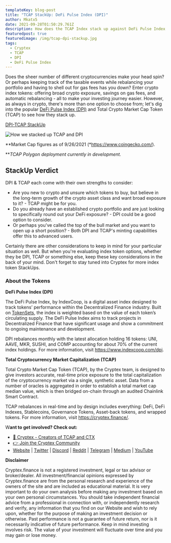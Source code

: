 ```yaml
---
templateKey: blog-post
title: "TCAP StackUp: DeFi Pulse Index (DPI)"
author: Mkatx5
date: 2021-09-28T01:50:29.761Z
description: How does the TCAP Index stack up against DeFi Pulse Index (DPI) by Index Coop?
featuredpost: true
featuredimage: /img/tcap-dpi-stackup.jpg
tags:
  - Cryptex
  - TCAP
  - DPI
  - DeFi Pulse Index
---
```

Does the sheer number of different cryptocurrencies make your head spin? Or perhaps keeping track of the taxable events while rebalancing your portfolio and having to shell out for gas fees has you down? Enter crypto index tokens: offering broad crypto exposure, savings on gas fees, and automatic rebalancing - all to make your investing journey easier. However, as always in crypto, there's more than one option to choose from; let's dig into the popular [DeFi Pulse Index (DPI)](https://www.indexcoop.com/dpi) and Total Crypto Market Cap Token (TCAP) to see how they stack up.

[DPI-TCAP StackUp](https://www.notion.so/461406bbe09040ca9a8f4b63bc9beb1c)

![](/img/tcap-dpi-shareable-stackup.png "How we stacked up TCAP and DPI")

\*\*Market Cap figures as of 9/26/2021 (*[](https://www.coingecko.com/)<https://www.coingecko.com/>).

\*\**TCAP Polygon deployment currently in development.*

## **StackUp Verdict**

DPI & TCAP each come with their own strengths to consider:

* Are you new to crypto and unsure which tokens to buy, but believe in the long-term growth of the crypto asset class and want broad exposure to it? - TCAP might be for you.
* Do you already have an established crypto portfolio and are just looking to specifically round out your DeFi exposure? - DPI could be a good option to consider.
* Or perhaps you've called the top of the bull market and you want to open up a short position? - Both DPI and TCAP's minting capabilities offer this to advanced users.

Certainly there are other considerations to keep in mind for your particular situation as well. But when you're evaluating index token options, whether they be DPI, TCAP or something else, keep these key considerations in the back of your mind. Don't forget to stay tuned into Cryptex for more index token StackUps.

### About the Tokens

**DeFi Pulse Index (DPI)**

The DeFi Pulse Index, by IndexCoop, is a digital asset index designed to track tokens’ performance within the Decentralized Finance industry. Built on [TokenSets](https://www.tokensets.com/), the index is weighted based on the value of each token’s circulating supply. The DeFi Pulse Index aims to track projects in Decentralized Finance that have significant usage and show a commitment to ongoing maintenance and development.

DPI rebalances monthly with the latest allocation holding 16 tokens: UNI, AAVE, MKR, SUSHI, and COMP accounting for about 70% of the current index holdings. For more information, visit [](https://www.indexcoop.com/dpi)<https://www.indexcoop.com/dpi>.

**Total Cryptocurrency Market Capitalization (TCAP)**

Total Crypto Market Cap Token (TCAP), by the Cryptex team, is designed to give investors accurate, real-time price exposure to the total capitalization of the cryptocurrency market via a single, synthetic asset. Data from a number of oracles is aggregated in order to establish a total market cap median value, which is then bridged on-chain through an audited Chainlink Smart Contract.

TCAP rebalances in real-time and by design includes everything: DeFi, DeFi Indexes, Stablecoins, Governance Tokens, Asset-back tokens, and wrapped tokens. For more information, visit [](https://cryptex.finance/)<https://cryptex.finance/>.

W**ant to get involved? Check out:**

* [👥 Cryptex - Creators of TCAP and CTX](https://cryptex.finance/)
* [👉 Join the Cryptex Community](https://cryptex.finance/#community)
* [Website](https://cryptex.finance/) | [Twitter](https://twitter.com/CryptexFinance) | [Discord](https://discord.gg/b8XgHYbkaN) | [Reddit](https://www.reddit.com/r/TotalCryptoMarketCap/) | [Telegram](https://t.me/cryptexfinance) | [Medium](https://medium.com/cryptexfinance) | [YouTube](https://www.youtube.com/channel/UCdN17zdr5MCDph75srdhutQ)

**Disclaimer**

Cryptex.finance is not a registered investment, legal or tax advisor or broker/dealer. All investment/financial opinions expressed by Cryptex.finance are from the personal research and experience of the owners of the site and are included as educational material. It is very important to do your own analysis before making any investment based on your own personal circumstances. You should take independent financial advice from a professional in connection with, or independently research and verify, any information that you find on our Website and wish to rely upon, whether for the purpose of making an investment decision or otherwise. Past performance is not a guarantee of future return, nor is it necessarily indicative of future performance. Keep in mind investing involves risk. The value of your investment will fluctuate over time and you may gain or lose money.